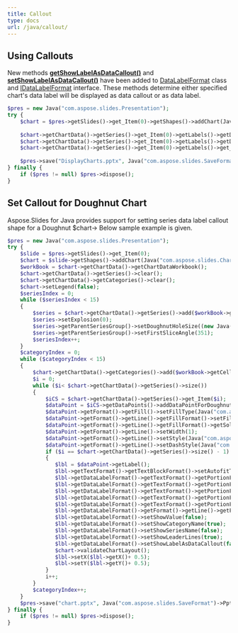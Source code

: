 ```yaml
---
title: Callout
type: docs
url: /java/callout/
---
```


## **Using Callouts**
New methods [**getShowLabelAsDataCallout()**](https://apireference.aspose.com/slides/java/com.aspose.slides/IDataLabelFormat#getShowLabelAsDataCallout--) and [**setShowLabelAsDataCallout()**](https://apireference.aspose.com/slides/java/com.aspose.slides/IDataLabelFormat#setShowLabelAsDataCallout-boolean-) have been added to [DataLabelFormat](http://www.aspose.com/api/java/slides/com.aspose.slides/classes/DataLabelFormat) class and [IDataLabelFormat](http://www.aspose.com/api/java/slides/com.aspose.slides/interfaces/IDataLabelFormat) interface. These methods determine either specified chart's data label will be displayed as data callout or as data label.

```php
$pres = new Java("com.aspose.slides.Presentation");
try {
    $chart = $pres->getSlides()->get_Item(0)->getShapes()->addChart(Java("com.aspose.slides.ChartType")->Pie, 50, 50, 500, 400);
    
    $chart->getChartData()->getSeries()->get_Item(0)->getLabels()->getDefaultDataLabelFormat()->setShowValue(true);
    $chart->getChartData()->getSeries()->get_Item(0)->getLabels()->getDefaultDataLabelFormat()->setShowLabelAsDataCallout(true);
    $chart->getChartData()->getSeries()->get_Item(0)->getLabels()->get_Item(2)->getDataLabelFormat()->setShowLabelAsDataCallout(false);
    
    $pres->save("DisplayCharts.pptx", Java("com.aspose.slides.SaveFormat")->Pptx);
} finally {
    if ($pres != null) $pres->dispose();
}
```

## **Set Callout for Doughnut Chart**
Aspose.Slides for Java provides support for setting series data label callout shape for a Doughnut $chart-> Below sample example is given. 

```php
$pres = new Java("com.aspose.slides.Presentation");
try {
    $slide = $pres->getSlides()->get_Item(0);
    $chart = $slide->getShapes()->addChart(Java("com.aspose.slides.ChartType")->Doughnut, 10, 10, 500, 500, false);
    $workBook = $chart->getChartData()->getChartDataWorkbook();
    $chart->getChartData()->getSeries()->clear();
    $chart->getChartData()->getCategories()->clear();
    $chart->setLegend(false);
    $seriesIndex = 0;
    while ($seriesIndex < 15)
    {
        $series = $chart->getChartData()->getSeries()->add($workBook->getCell(0, 0, $seriesIndex + 1, "SERIES " + $seriesIndex), $chart->getType());
        $series->setExplosion(0);
        $series->getParentSeriesGroup()->setDoughnutHoleSize((new Java("java.lang.Integer", 20))->byteValue());
        $series->getParentSeriesGroup()->setFirstSliceAngle(351);
        $seriesIndex++;
    }
    $categoryIndex = 0;
    while ($categoryIndex < 15)
    {
        $chart->getChartData()->getCategories()->add($workBook->getCell(0, $categoryIndex + 1, 0, "CATEGORY " + $categoryIndex));
        $i = 0;
        while ($i< $chart->getChartData()->getSeries()->size())
        {
            $iCS = $chart->getChartData()->getSeries()->get_Item($i);
            $dataPoint = $iCS->getDataPoints()->addDataPointForDoughnutSeries($workBook->getCell(0, $categoryIndex + 1, i + 1, 1));
            $dataPoint->getFormat()->getFill()->setFillType(Java("com.aspose.slides.FillType")->Solid);
            $dataPoint->getFormat()->getLine()->getFillFormat()->setFillType(Java("com.aspose.slides.FillType")->Solid);
            $dataPoint->getFormat()->getLine()->getFillFormat()->getSolidFillColor()->setColor($java.awt.Color.WHITE);
            $dataPoint->getFormat()->getLine()->setWidth(1);
            $dataPoint->getFormat()->getLine()->setStyle(Java("com.aspose.slides.LineStyle")->Single);
            $dataPoint->getFormat()->getLine()->setDashStyle(Java("com.aspose.slides.LineDashStyle")->Solid);
            if ($i == $chart->getChartData()->getSeries()->size() - 1)
            {
               $lbl = $dataPoint->getLabel();
               $lbl->getTextFormat()->getTextBlockFormat()->setAutofitType(Java("com.aspose.slides.TextAutofitType")->Shape);
               $lbl->getDataLabelFormat()->getTextFormat()->getPortionFormat()->setFontBold(Java("com.aspose.slides.NullableBool")->True);
               $lbl->getDataLabelFormat()->getTextFormat()->getPortionFormat()->setLatinFont(new  Java("com.aspose.slides.FontData", "DINPro-Bold"));
               $lbl->getDataLabelFormat()->getTextFormat()->getPortionFormat()->setFontHeight(12);
               $lbl->getDataLabelFormat()->getTextFormat()->getPortionFormat()->getFillFormat()->setFillType(Java("com.aspose.slides.FillType")->Solid);
               $lbl->getDataLabelFormat()->getTextFormat()->getPortionFormat()->getFillFormat()->getSolidFillColor()->setColor($java.awt.Color.LIGHT_GRAY);
               $lbl->getDataLabelFormat()->getFormat()->getLine()->getFillFormat()->getSolidFillColor()->setColor($java.awt.Color.WHITE);
               $lbl->getDataLabelFormat()->setShowValue(false);
               $lbl->getDataLabelFormat()->setShowCategoryName(true);
               $lbl->getDataLabelFormat()->setShowSeriesName(false);
               $lbl->getDataLabelFormat()->setShowLeaderLines(true);
               $lbl->getDataLabelFormat()->setShowLabelAsDataCallout(false);
               $chart->validateChartLayout();
               $lbl->setX($lbl->getX()+ 0.5);
               $lbl->setY($lbl->getY()+ 0.5);
            }
            i++;
        }
        $categoryIndex++;
    }
    $pres->save("chart.pptx", Java("com.aspose.slides.SaveFormat")->Pptx);
} finally {
    if ($pres != null) $pres->dispose();
}
```
